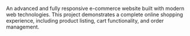 An advanced and fully responsive e-commerce website built with modern web technologies. This project demonstrates a complete online shopping experience, including product listing, cart functionality, and order management.
